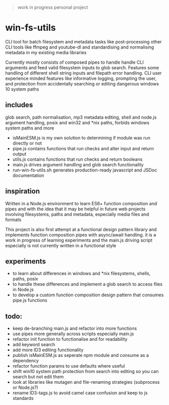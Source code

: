 > work in progress personal project

# win-fs-utils

CLI tool for batch filesystem and metadata tasks like post-processing other CLI tools like ffmpeg and youtube-dl and standardising and normalising metadata in my existing media libraries

Currently mostly consists of composed pipes to handle handle CLI arguments and feed valid filesystem inputs to glob search. Features some handling of different shell string inputs and filepath error handling. CLI user experience minded features like informative logging, prompting the user, and protection from accidentally searching or editing dangerous windows 10 system paths

## includes

glob search, path normalisation, mp3 metadata editing, shell and node.js argument handling, posix and win32 and \*nix paths, forbids windows system paths and more

- isMainESM.js is my own solution to determining if module was run directly or not
- pipe.js contains functions that run checks and alter input and return output
- utils.js contains functions that run checks and return booleans
- main.js drives argument handling and glob search functionality
- run-win-fs-utils.sh generates production-ready javascript and JSDoc documentation

## inspiration

Written in a Node.js environment to learn ES6+ function composition and pipes and with the idea that it may be helpful in future web projects involving filesystems, paths and metadata, especially media files and formats

This project is also first attempt at a functional design pattern library and implements function composition pipes with async/await handling. it is a work in progress of learning experiments and the main.js driving script especially is not currently written in a functional style

## experiments

- to learn about differences in windows and \*nix filesystems, shells, paths, posix
- to handle these differences and implement a glob search to access files in Node.js
- to develop a custom function composition design pattern that consumes pipe.js functions

## todo:

- keep de-branching main.js and refactor into more functions
- use pipes more generally across scripts especially main.js
- refactor init function to functionalise and for readability
- add keyword search
- add more ID3 editing functionality
- publish isMainESM.js as seperate npm module and consume as a dependency
- refactor function params to use defaults where useful
- shift win10 system path protection from search into editing so you can search but not edit them
- look at libraries like mutagen and file-renaming strategies (subprocess or Node.js?)
- rename ID3-tags.js to avoid camel case confusion and keep to js standards
